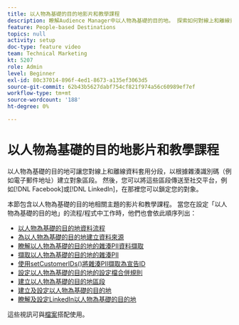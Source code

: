 ```yaml
---
title: 以人物為基礎的目的地影片和教學課程
description: 瞭解Audience Manager中以人物為基礎的目的地。 探索如何對線上和離線資料套用細分，以根據雜湊識別碼（例如電子郵件地址等）建立對象區段！
feature: People-based Destinations
topics: null
activity: setup
doc-type: feature video
team: Technical Marketing
kt: 5207
role: Admin
level: Beginner
exl-id: 80c37014-896f-4ed1-8673-a135ef3063d5
source-git-commit: 62b43b5627dabf754cf821f974a56c60989ef7ef
workflow-type: tm+mt
source-wordcount: '188'
ht-degree: 0%

---
```


# 以人物為基礎的目的地影片和教學課程

以人物為基礎的目的地可讓您對線上和離線資料套用分段，以根據雜湊識別碼（例如電子郵件地址）建立對象區段。 然後，您可以將這些區段傳送至社交平台，例如[!DNL Facebook]或[!DNL LinkedIn]，在那裡您可以鎖定您的對象。

本節包含以人物為基礎的目的地相關主題的影片和教學課程。 當您在設定「以人物為基礎的目的地」的流程/程式中工作時，他們也會依此順序列出：

* [以人物為基礎的目的地資料流程](people-based-destinations-data-flow.md)
* [為以人物為基礎的目的地建立資料來源](creating-a-data-source-for-people-based-destinations.md)
* [瞭解以人物為基礎的目的地的雜湊PII資料擷取](understanding-hashed-pii-data-ingestion-for-people-based-destinations.md)
* [擷取以人物為基礎的目的地的雜湊PII](ingesting-hashed-pii-for-people-based-destinations.md)
* [使用setCustomerIDs()將雜湊PII擷取為宣告ID](using-setcustomerids-to-ingest-and-hash-pii-as-a-declared-id.md)
* [設定以人物為基礎的目的地的設定檔合併規則](configuring-profile-merge-rules-for-people-based-destinations.md)
* [建立以人物為基礎的目的地區段](creating-segments-for-people-based-destinations.md)
* [建立及設定以人物為基礎的目的地](create-and-configure-people-based-destinations.md)
* [瞭解及設定LinkedIn以人物為基礎的目的地](understanding-and-configuring-the-linkedin-pbd.md)

這些視訊可與[檔案](https://experienceleague.adobe.com/docs/audience-manager/user-guide/features/destinations/people-based/people-based-destinations-overview.html?lang=zh-Hant)搭配使用。
